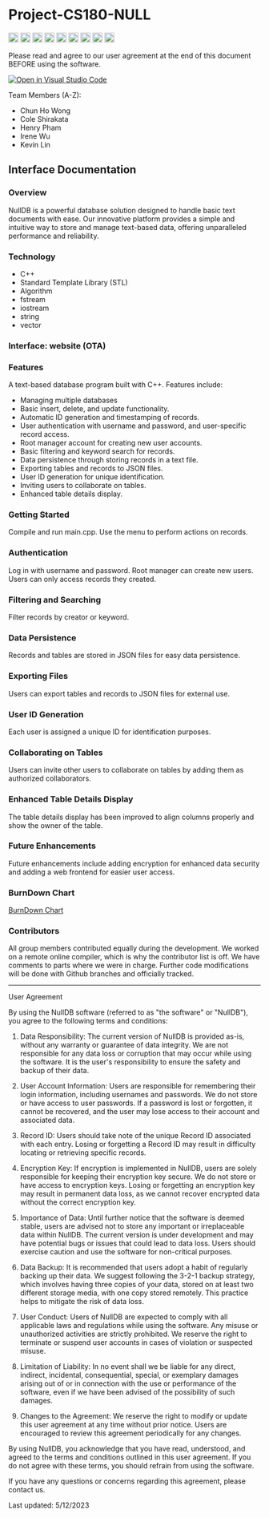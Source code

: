 # Project-CS180-NULL

<code><img height="20" src="https://shields.io/badge/NullDB-%E2%9C%A8-239DFF?style=flat-square" alt="NullDB"></code>
<code><img height="20" src="https://shields.io/badge/style-Powered%20by%20C%2B%2B-green?logo=C%2B%2B&style=flat-square&label=" alt="Powered by C++" title="Powered by C++"></code>
<code><img height="20" src="https://shields.io/badge/Library-C%2B%2B-00599C?style=flat-square" alt="C++"></code>
<code><img height="20" src="https://shields.io/badge/Library-STL-ff69b4?style=flat-square" alt="STL"></code>
<code><img height="20" src="https://shields.io/badge/Library-Algorithm-00cc99?style=flat-square" alt="Algorithm"></code>
<code><img height="20" src="https://shields.io/badge/Library-fstream-ffcc00?style=flat-square" alt="fstream"></code>
<code><img height="20" src="https://shields.io/badge/Library-iostream-ff6600?style=flat-square" alt="iostream"></code>
<code><img height="20" src="https://shields.io/badge/Library-string-cc66ff?style=flat-square" alt="string"></code>
<code><img height="20" src="https://shields.io/badge/Library-vector-9933cc?style=flat-square" alt="vector"></code>





Please read and agree to our user agreement at the end of this document BEFORE using the software.

[![Open in Visual Studio Code](https://classroom.github.com/assets/open-in-vscode-718a45dd9cf7e7f842a935f5ebbe5719a5e09af4491e668f4dbf3b35d5cca122.svg)](https://classroom.github.com/online_ide?assignment_repo_id=10849768&assignment_repo_type=AssignmentRepo)

Team Members (A-Z):
- Chun Ho Wong
- Cole Shirakata
- Henry Pham
- Irene Wu
- Kevin Lin

## Interface Documentation

### Overview
NullDB is a powerful database solution designed to handle basic text documents with ease. Our innovative platform provides a simple and intuitive way to store and manage text-based data, offering unparalleled performance and reliability.

### Technology
- C++
- Standard Template Library (STL)
- Algorithm
- fstream
- iostream
- string
- vector

### Interface: website (OTA)

### Features
A text-based database program built with C++. Features include:

- Managing multiple databases
- Basic insert, delete, and update functionality.
- Automatic ID generation and timestamping of records.
- User authentication with username and password, and user-specific record access.
- Root manager account for creating new user accounts.
- Basic filtering and keyword search for records.
- Data persistence through storing records in a text file.
- Exporting tables and records to JSON files.
- User ID generation for unique identification.
- Inviting users to collaborate on tables.
- Enhanced table details display.

### Getting Started
Compile and run main.cpp. Use the menu to perform actions on records.

### Authentication
Log in with username and password. Root manager can create new users. Users can only access records they created.

### Filtering and Searching
Filter records by creator or keyword.

### Data Persistence
Records and tables are stored in JSON files for easy data persistence.

### Exporting Files
Users can export tables and records to JSON files for external use.

### User ID Generation
Each user is assigned a unique ID for identification purposes.

### Collaborating on Tables
Users can invite other users to collaborate on tables by adding them as authorized collaborators.

### Enhanced Table Details Display
The table details display has been improved to align columns properly and show the owner of the table.

### Future Enhancements
Future enhancements include adding encryption for enhanced data security and adding a web frontend for easier user access.

### BurnDown Chart
[BurnDown Chart](https://docs.google.com/spreadsheets/d/1hRzuSrZP6Vtv3Y083Tg9bsVdBTbVcGTs/edit#gid=2086879608)

### Contributors
All group members contributed equally during the development. We worked on a remote online compiler, which is why the contributor list is off. We have comments to parts where we were in charge. Further code modifications will be done with Github branches and officially tracked.

---

User Agreement

By using the NullDB software (referred to as "the software" or "NullDB"), you agree to the following terms and conditions:

1. Data Responsibility: The current version of NullDB is provided as-is, without any warranty or guarantee of data integrity. We are not responsible for any data loss or corruption that may occur while using the software. It is the user's responsibility to ensure the safety and backup of their data.

2. User Account Information: Users are responsible for remembering their login information, including usernames and passwords. We do not store or have access to user passwords. If a password is lost or forgotten, it cannot be recovered, and the user may lose access to their account and associated data.

3. Record ID: Users should take note of the unique Record ID associated with each entry. Losing or forgetting a Record ID may result in difficulty locating or retrieving specific records.

4. Encryption Key: If encryption is implemented in NullDB, users are solely responsible for keeping their encryption key secure. We do not store or have access to encryption keys. Losing or forgetting an encryption key may result in permanent data loss, as we cannot recover encrypted data without the correct encryption key.

5. Importance of Data: Until further notice that the software is deemed stable, users are advised not to store any important or irreplaceable data within NullDB. The current version is under development and may have potential bugs or issues that could lead to data loss. Users should exercise caution and use the software for non-critical purposes.

6. Data Backup: It is recommended that users adopt a habit of regularly backing up their data. We suggest following the 3-2-1 backup strategy, which involves having three copies of your data, stored on at least two different storage media, with one copy stored remotely. This practice helps to mitigate the risk of data loss.

7. User Conduct: Users of NullDB are expected to comply with all applicable laws and regulations while using the software. Any misuse or unauthorized activities are strictly prohibited. We reserve the right to terminate or suspend user accounts in cases of violation or suspected misuse.

8. Limitation of Liability: In no event shall we be liable for any direct, indirect, incidental, consequential, special, or exemplary damages arising out of or in connection with the use or performance of the software, even if we have been advised of the possibility of such damages.

9. Changes to the Agreement: We reserve the right to modify or update this user agreement at any time without prior notice. Users are encouraged to review this agreement periodically for any changes.

By using NullDB, you acknowledge that you have read, understood, and agreed to the terms and conditions outlined in this user agreement. If you do not agree with these terms, you should refrain from using the software.

If you have any questions or concerns regarding this agreement, please contact us.

Last updated: 5/12/2023
